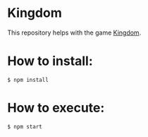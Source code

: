 Kingdom
==============

This repository helps with the game [Kingdom][1].

# How to install:

```
$ npm install
```

# How to execute:

```
$ npm start
```

[1]: http://kingdom.en.muxxu.com/
